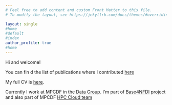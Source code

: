 ```yaml
---
# Feel free to add content and custom Front Matter to this file.
# To modify the layout, see https://jekyllrb.com/docs/themes/#overriding-theme-defaults

layout: single
#home
#default
#index 
author_profile: true
#home 
---
```


Hi and welcome!

You can fin d the list of publications where I contributed [here](/links/)

My full CV is [here](/CV/).

Currently I work at [MPCDF](https://www.mpcdf.mpg.de/) in the [Data Group](). I'm part of [Base4NFDI](https://base4nfdi.de/) project 
and also part of MPCDF [HPC Cloud team](https://docs.mpcdf.mpg.de/doc/cloud/index.html)



